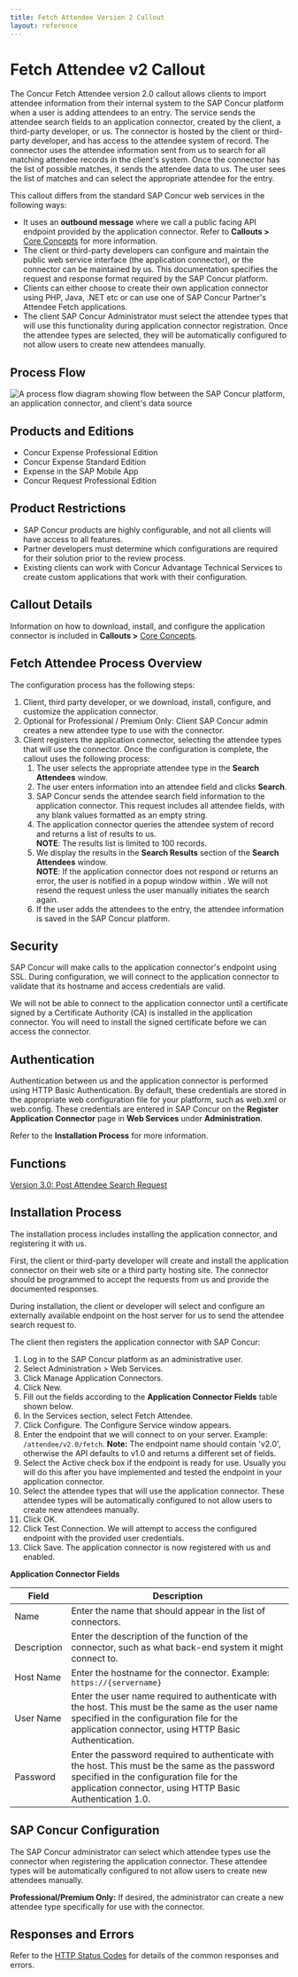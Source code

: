 ```yaml
---
title: Fetch Attendee Version 2 Callout
layout: reference
---
```

# Fetch Attendee v2 Callout

The Concur Fetch Attendee version 2.0 callout allows clients to import attendee information from their internal system to the SAP Concur platform when a user is adding attendees to an entry. The service sends the attendee search fields to an application connector, created by the client, a third-party developer, or us. The connector is hosted by the client or third-party developer, and has access to the attendee system of record. The connector uses the attendee information sent from us to search for all matching attendee records in the client's system. Once the connector has the list of possible matches, it sends the attendee data to us. The user sees the list of matches and can select the appropriate attendee for the entry.

This callout differs from the standard SAP Concur web services in the following ways:

* It uses an **outbound message** where we call a public facing API endpoint provided by the application connector. Refer to **Callouts >** [Core Concepts](/api-reference/callouts/callouts-application-connectors.html) for more information.
* The client or third-party developers can configure and maintain the public web service interface (the application connector), or the connector can be maintained by us. This documentation specifies the request and response format required by the SAP Concur platform.
* Clients can either choose to create their own application connector using PHP, Java, .NET etc or can use one of SAP Concur Partner's Attendee Fetch applications.
* The client SAP Concur Administrator must select the attendee types that will use this functionality during application connector registration. Once the attendee types are selected, they will be automatically configured to not allow users to create new attendees manually.

## <a name="process-flow"></a>Process Flow

![A process flow diagram showing flow between the SAP Concur platform, an application connector, and client's data source](./fetch-attendee.png)

## <a name="products-editions"></a>Products and Editions

* Concur Expense Professional Edition
* Concur Expense Standard Edition
* Expense in the SAP Mobile App
* Concur Request Professional Edition

## <a name="product-restrictions"></a>Product Restrictions    

* SAP Concur products are highly configurable, and not all clients will have access to all features.
* Partner developers must determine which configurations are required for their solution prior to the review process.
* Existing clients can work with Concur Advantage Technical Services to create custom applications that work with their configuration.

## Callout Details <a name="concur-connect-callout-details"></a>

Information on how to download, install, and configure the application connector is included in **Callouts >** [Core Concepts](/api-reference/callouts/callouts-application-connectors.html).

## Fetch Attendee Process Overview <a name="fetch-attendee-process-overview"></a>

The configuration process has the following steps:

1. Client, third party developer, or we download, install, configure, and customize the application connector.
2. Optional for Professional / Premium Only: Client SAP Concur admin creates a new attendee type to use with the connector.
3. Client registers the application connector, selecting the attendee types that will use the connector.
Once the configuration is complete, the callout uses the following process:
	1. The user selects the appropriate attendee type in the **Search Attendees** window.
	2. The user enters information into an attendee field and clicks **Search**.
	3. SAP Concur sends the attendee search field information to the application connector. This request includes all attendee fields, with any blank values formatted as an empty string.
	4. The application connector queries the attendee system of record and returns a list of results to us.  
**NOTE**: The results list is limited to 100 records.  
	5. We display the results in the **Search Results** section of the **Search Attendees** window.  
**NOTE**: If the application connector does not respond or returns an error, the user is notified in a popup window within .
We will not resend the request unless the user manually initiates the search again.
	6. If the user adds the attendees to the entry, the attendee information is saved in the SAP Concur platform.

## <a name="security"></a>Security

SAP Concur will make calls to the application connector's endpoint using SSL. During configuration, we will connect to the application connector to validate that its hostname and access credentials are valid.

We will not be able to connect to the application connector until a certificate signed by a Certificate Authority (CA) is installed in the application connector. You will need to install the signed certificate before we can access the connector.

## <a name="authentication"></a>Authentication

Authentication between us and the application connector is performed using HTTP Basic Authentication. By default, these credentials are stored in the appropriate web configuration file for your platform, such as web.xml or web.config. These credentials are entered in SAP Concur on the **Register Application Connector** page in **Web Services** under **Administration**.

Refer to the **Installation Process** for more information.

## <a name="functions"></a>Functions

[Version 3.0: Post Attendee Search Request](/api-reference/callouts/post-fetch-attendee.html)

## Installation Process <a name="installation-process"></a>

The installation process includes installing the application connector, and registering it with us.

First, the client or third-party developer will create and install the application connector on their web site or a third party hosting site. The connector should be programmed to accept the requests from us and provide the documented responses.

During installation, the client or developer will select and configure an externally available endpoint on the host server for us to send the attendee search request to.

The client then registers the application connector with SAP Concur:  

1. Log in to the SAP Concur platform as an administrative user.  
2. Select Administration > Web Services.  
3. Click Manage Application Connectors.  
4. Click New.  
5. Fill out the fields according to the **Application Connector Fields** table shown below.
6. In the Services section, select Fetch Attendee.  
7. Click Configure. The Configure Service window appears.  
8. Enter the endpoint that  we will connect to on your server. Example: `/attendee/v2.0/fetch`. **Note:** The endpoint name should contain 'v2.0', otherwise the API defaults to v1.0 and returns a different set of fields.
9. Select the Active check box if the endpoint is ready for use. Usually you will do this after you have implemented and tested the endpoint in your application connector.  
10. Select the attendee types that will use the application connector. These attendee types will be automatically configured to not allow users to create new attendees manually.  
11. Click OK.
12. Click Test Connection. We will attempt to access the configured endpoint with the provided user credentials.
13. Click Save. The application connector is now registered with us and enabled.

**Application Connector Fields**

Field	|Description
------|------------
Name|Enter the name that should appear in the list of connectors.
Description|Enter the description of the function of the connector, such as what back-end system it might connect to.
Host Name|Enter the hostname for the connector. Example: `https://{servername}`
User Name|Enter the user name required to authenticate with the host. This must be the same as the user name specified in the configuration file for the application connector, using HTTP Basic Authentication.
Password|Enter the password required to authenticate with the host. This must be the same as the password specified in the configuration file for the application connector, using HTTP Basic Authentication 1.0.


## <a name="concur-config"></a>SAP Concur Configuration

The SAP Concur administrator can select which attendee types use the connector when registering the application connector. These attendee types will be automatically configured to not allow users to create new attendees manually.

**Professional/Premium Only:** If desired, the administrator can create a new attendee type specifically for use with the connector.

## <a name="responses-errors"></a>Responses and Errors

Refer to the [HTTP Status Codes](/api-reference/http-status-codes.html) for details of the common responses and errors.

